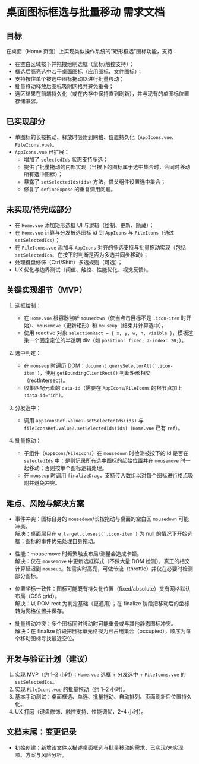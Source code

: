 # 桌面图标框选与批量移动 需求文档

## 目标

在桌面（Home 页面）上实现类似操作系统的“矩形框选”图标功能，支持：

- 在空白区域按下并拖拽绘制选框（鼠标/触控支持）；
- 框选后高亮选中若干桌面图标（应用图标、文件图标）；
- 支持按住单个被选中图标拖动以进行批量移动；
- 批量移动释放后图标吸附网格并避免重叠；
- 选区结果在前端持久化（或在内存中保持直到刷新），并与现有的单图标位置存储兼容。

## 已实现部分

- 单图标的长按拖动、释放时吸附到网格、位置持久化（`AppIcons.vue`、`FileIcons.vue`）。
- `AppIcons.vue` 已扩展：
  - 增加了 `selectedIds` 状态支持多选；
  - 提供了批量拖动的内部实现（当按下的图标属于选中集合时，会同时移动所有选中图标）；
  - 暴露了 `setSelectedIds(ids)` 方法，供父组件设置选中集合；
  - 修复了 `defineExpose` 的重复调用问题。

## 未实现/待完成部分

- 在 `Home.vue` 添加矩形选框 UI 与逻辑（绘制、更新、隐藏）；
- 在 `Home.vue` 计算与分发被选图标 id 到 `AppIcons` 与 `FileIcons`（通过 `setSelectedIds`）；
- 在 `FileIcons.vue` 添加与 `AppIcons` 对齐的多选支持与批量拖动实现（包括 `setSelectedIds`、在按下时判断是否为多选并同步移动）；
- 处理键盘修饰（Ctrl/Shift）多选规则（可选）；
- UX 优化与边界测试（阈值、触控、性能优化、视觉反馈）。

## 关键实现细节（MVP）

1. 选框绘制：
   - 在 `Home.vue` 根容器监听 `mousedown`（仅当点击目标不是 `.icon-item` 时开始）、`mousemove`（更新矩形）和 `mouseup`（结束并计算选中）。
   - 使用 reactive 对象 `selectionRect = { x, y, w, h, visible }`，模板渲染一个固定定位的半透明 div（如 `position: fixed; z-index: 20;`）。

2. 选中判定：
   - 在 `mouseup` 时遍历 DOM：`document.querySelectorAll('.icon-item')`，使用 `getBoundingClientRect()` 判断矩形相交（rectIntersect）。
   - 收集匹配元素的 `data-id`（需要在 `AppIcons`/`FileIcons` 的根节点加上 `:data-id="id"`）。

3. 分发选中：
   - 调用 `appIconsRef.value?.setSelectedIds(ids)` 与 `fileIconsRef.value?.setSelectedIds(ids)`（`Home.vue` 已有 `ref`）。

4. 批量拖动：
   - 子组件（`AppIcons`/`FileIcons`）在 `mousedown` 时检测被按下的 id 是否在 `selectedIds` 中：是则记录所有选中图标的起始位置并在 `mousemove` 时一起移动；否则按单个图标逻辑处理。
   - 在 `mouseup` 时调用 `finalizeDrag`，支持传入数组以对每个图标进行格点吸附并避免冲突。

## 难点、风险与解决方案

- 事件冲突：图标自身的 `mousedown`/长按拖动与桌面的空白区 `mousedown` 可能冲突。  
  解决：桌面层只在 `e.target.closest('.icon-item')` 为 null 的情况下开始选框；图标的事件优先处理自身拖动。

- 性能：mousemove 时频繁触发布局/测量会造成卡顿。  
  解决：仅在 `mousemove` 中更新选框样式（不做大量 DOM 检测），真正的相交计算延迟到 `mouseup`。如需实时高亮，可做节流（throttle）并仅在必要时检测部分图标。

- 位置坐标一致性：图标可能既有持久化位置（fixed/absolute）又有网格默认布局（CSS grid）。  
  解决：以 DOM rect 为判定基础（更通用）；在 finalize 阶段把移动后的坐标转为网格位置并保存。

- 批量移动冲突：多个图标同时移动时可能重叠或与其他静态图标冲突。  
  解决：在 finalize 阶段把目标单元格视为已占用集合（occupied），顺序为每个移动图标寻找最近空位。

## 开发与验证计划（建议）

1. 实现 MVP（约 1–2 小时）：`Home.vue` 选框 + 分发选中 + `FileIcons.vue` 的 `setSelectedIds`。
2. 实现 `FileIcons.vue` 的批量拖动（约 1–2 小时）。
3. 基本手动测试：桌面框选、单选、批量拖动、自动排列、页面刷新后位置持久化。
4. UX 打磨（键盘修饰、触控支持、性能调优，2–4 小时）。

## 文档末尾：变更记录

- 初始创建：新增该文件以描述桌面框选与批量移动的需求、已实现/未实现项、方案与风险分析。
